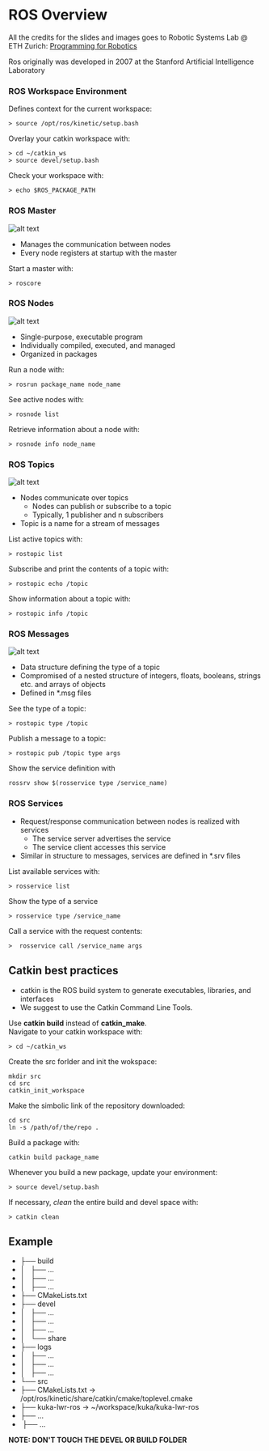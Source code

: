 [img01]: ./images/ros_master.png "Ros Master"
[img02]: ./images/ros_nodes.png "Ros Nodes"
[img03]: ./images/ros_topics.png "Ros Topics"
[img04]: ./images/ros_messages.png "Ros Messages"

# ROS Overview

All the credits for the slides and images goes to Robotic Systems Lab @ ETH Zurich:  [Programming for Robotics](http://www.rsl.ethz.ch/education-students/lectures/ros.html)

Ros originally was developed in 2007 at the Stanford Artificial Intelligence Laboratory

### ROS Workspace Environment

Defines context for the current workspace:
```
> source /opt/ros/kinetic/setup.bash
```
Overlay your catkin workspace with:
```
> cd ~/catkin_ws
> source devel/setup.bash
```
Check your workspace with:
```
> echo $ROS_PACKAGE_PATH
```

### ROS Master
![alt text][img01]

* Manages the communication between nodes
* Every node registers at startup with the master

Start a master with:
```
> roscore
```

### ROS Nodes
![alt text][img02]

* Single-purpose, executable program
* Individually compiled, executed, and managed
* Organized in packages

Run a node with:
```
> rosrun package_name node_name
```
See active nodes with:
```
> rosnode list
```
Retrieve information about a node with:
```
> rosnode info node_name
```

### ROS Topics
![alt text][img03]

* Nodes communicate over topics
    * Nodes can publish or subscribe to a topic
    * Typically, 1 publisher and n subscribers
* Topic is a name for a stream of messages

List active topics with:
```
> rostopic list
```
Subscribe and print the contents of a topic with:
```
> rostopic echo /topic
```
Show information about a topic with:
```
> rostopic info /topic
```

### ROS Messages
![alt text][img04]

* Data structure defining the type of a topic
* Compromised of a nested structure of integers, floats, booleans, strings etc. and arrays of objects
* Defined in *.msg files

See the type of a topic:
```
> rostopic type /topic
```
Publish a message to a topic:
```
> rostopic pub /topic type args
```
Show the service definition with
```
rossrv show $(rosservice type /service_name)
```

### ROS Services
* Request/response communication between nodes is realized with services
    * The service server advertises the service
    * The service client accesses this service
* Similar in structure to messages, services are defined in *.srv files

List available services with:
```
> rosservice list
```
Show the type of a service
```
> rosservice type /service_name
```
Call a service with the request contents:
```
>  rosservice call /service_name args
```

## Catkin best practices

* catkin is the ROS build system to generate executables, libraries, and interfaces
* We suggest to use the Catkin Command Line Tools.  

Use **catkin build** instead of **catkin_make**.  
Navigate to your catkin workspace with:
```
> cd ~/catkin_ws
```
Create the src forlder and init the wokspace:
```
mkdir src
cd src
catkin_init_workspace
```
Make the simbolic link of the repository downloaded:
```
cd src
ln -s /path/of/the/repo .
```
Build a package with:
```
catkin build package_name
```
Whenever you build a new package, update your environment:
```
> source devel/setup.bash
```
If necessary, *clean* the entire build and devel space with:
```
> catkin clean
```

## Example
* ├── build
* │   ├── ...
* │   ├── ...
* │   ├── ...
* ├── CMakeLists.txt
* ├── devel
* │   ├── ...
* │   ├── ...
* │   ├── ...
* │   └── share
* ├── logs
* │   ├── ...
* │   ├── ...
* │   ├── ...
* └── src
*    ├── CMakeLists.txt -> /opt/ros/kinetic/share/catkin/cmake/toplevel.cmake
*    ├── kuka-lwr-ros -> ~/workspace/kuka/kuka-lwr-ros
*    ├── ...
*    ├── ...

**NOTE: DON'T TOUCH THE DEVEL OR BUILD FOLDER**
